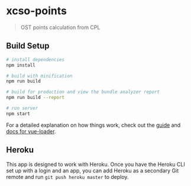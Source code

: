 # xcso-points

> OST points calculation from CPL

## Build Setup

``` bash
# install dependencies
npm install

# build with minification
npm run build

# build for production and view the bundle analyzer report
npm run build --report

# run server
npm start
```

For a detailed explanation on how things work, check out the [guide](http://vuejs-templates.github.io/webpack/) and [docs for vue-loader](http://vuejs.github.io/vue-loader).

## Heroku

This app is designed to work with Heroku.  Once you have the Heroku CLI set up with a login and an app, you can add Heroku as a secondary Git remote and run `git push heroku master` to deploy.
